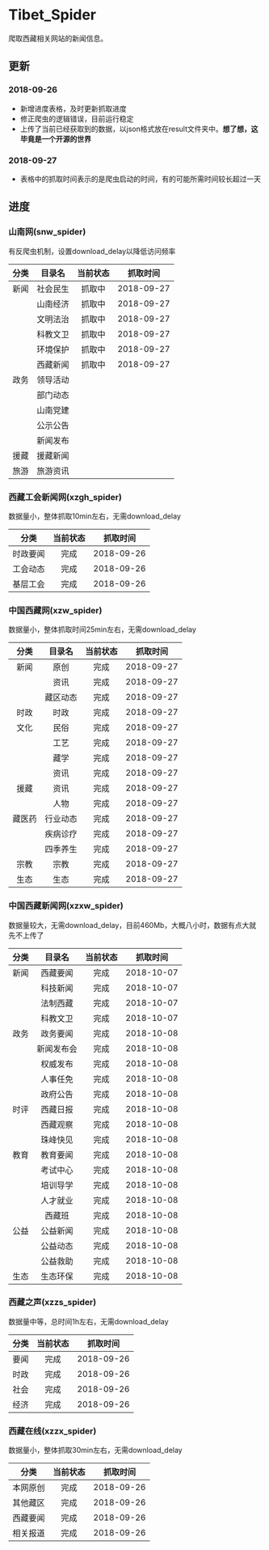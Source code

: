# Tibet_Spider
爬取西藏相关网站的新闻信息。
## 更新
### 2018-09-26
* 新增进度表格，及时更新抓取进度
* 修正爬虫的逻辑错误，目前运行稳定
* 上传了当前已经获取到的数据，以json格式放在result文件夹中。**想了想，这毕竟是一个开源的世界**
### 2018-09-27
* 表格中的抓取时间表示的是爬虫启动的时间，有的可能所需时间较长超过一天
## 进度
### 山南网(snw_spider)
有反爬虫机制，设置download_delay以降低访问频率

| 分类 | 目录名 | 当前状态 | 抓取时间 |
| :---: | :---: | :---: | :--: |
| 新闻 | 社会民生 | 抓取中 | 2018-09-27 |
|     | 山南经济 | 抓取中 | 2018-09-27 |
|     | 文明法治 | 抓取中 | 2018-09-27 |
|     | 科教文卫 | 抓取中 | 2018-09-27 |
|     | 环境保护 | 抓取中 | 2018-09-27 |
|     | 西藏新闻 | 抓取中 | 2018-09-27 |
| 政务 | 领导活动 |   |    |
|     | 部门动态 |   |    |
|     | 山南党建 |   |    |
|     | 公示公告 |   |    |
|     | 新闻发布 |   |    |
| 援藏 | 援藏新闻 |   |    |
| 旅游 | 旅游资讯 |   |    |

### 西藏工会新闻网(xzgh_spider)
数据量小，整体抓取10min左右，无需download_delay

| 分类 | 当前状态 | 抓取时间 |
| :---: | :------: | :------: |
| 时政要闻 | 完成 | 2018-09-26 |
| 工会动态 | 完成 | 2018-09-26 |
| 基层工会 | 完成 | 2018-09-26 |

### 中国西藏网(xzw_spider)
数据量小，整体抓取时间25min左右，无需download_delay

| 分类 | 目录名 | 当前状态 | 抓取时间 |
| :---: | :---: | :---: | :--: |
| 新闻 | 原创 | 完成 | 2018-09-27 |
|     | 资讯 | 完成 | 2018-09-27 |
|     | 藏区动态 | 完成 | 2018-09-27 |
| 时政 | 时政 | 完成 | 2018-09-27 |
| 文化 | 民俗 | 完成 | 2018-09-27 |
|     | 工艺 | 完成 | 2018-09-27 |
|     | 藏学 | 完成 | 2018-09-27 |
|     | 资讯 | 完成 | 2018-09-27 |
| 援藏 | 资讯 | 完成 | 2018-09-27 |
|     | 人物 | 完成 | 2018-09-27 |
| 藏医药 | 行业动态 | 完成 | 2018-09-27 |
|     | 疾病诊疗 | 完成 | 2018-09-27 |
|     | 四季养生 | 完成 | 2018-09-27 |
| 宗教 | 宗教 | 完成 | 2018-09-27 |
| 生态 | 生态 | 完成 | 2018-09-27 |

### 中国西藏新闻网(xzxw_spider)
数据量较大，无需download_delay，目前460Mb，大概八小时，数据有点大就先不上传了

| 分类 | 目录名 | 当前状态 | 抓取时间 |
| :---: | :---: | :---: | :--: |
| 新闻 | 西藏要闻 | 完成 | 2018-10-07 |
|     | 科技新闻 | 完成 | 2018-10-07 |
|     | 法制西藏 | 完成 | 2018-10-07 |
|     | 科教文卫 | 完成 | 2018-10-07 |
| 政务 | 政务要闻 | 完成 | 2018-10-08 |
|     | 新闻发布会 | 完成 | 2018-10-08 |
|     | 权威发布 | 完成 | 2018-10-08 |
|     | 人事任免 | 完成 | 2018-10-08 |
|     | 政府公告 | 完成 | 2018-10-08 |
| 时评 | 西藏日报 | 完成 | 2018-10-08 |
|     | 西藏观察 | 完成 | 2018-10-08 |
|     | 珠峰快见 | 完成 | 2018-10-08 |
| 教育 | 教育要闻 | 完成 | 2018-10-08 |
|     | 考试中心 | 完成 | 2018-10-08 |
|     | 培训导学 | 完成 | 2018-10-08 |
|     | 人才就业 | 完成 | 2018-10-08 |
|     | 西藏班 | 完成 | 2018-10-08 |
| 公益 | 公益新闻 | 完成 | 2018-10-08 |
|     | 公益动态 | 完成 | 2018-10-08 |
|     | 公益救助 | 完成 | 2018-10-08 |
| 生态 | 生态环保 | 完成 | 2018-10-08 |

### 西藏之声(xzzs_spider)
数据量中等，总时间1h左右，无需download_delay

| 分类 | 当前状态 | 抓取时间 |
| :---: | :---: | :--: |
| 要闻 | 完成 | 2018-09-26 |
| 时政 | 完成 | 2018-09-26 |
| 社会 | 完成 | 2018-09-26 |
| 经济 | 完成 | 2018-09-26 |

### 西藏在线(xzzx_spider)
数据量小，整体抓取30min左右，无需download_delay

| 分类 | 当前状态 | 抓取时间 |
| :---: | :---: | :--: |
| 本网原创 | 完成 | 2018-09-26 |
| 其他藏区 | 完成 | 2018-09-26 |
| 西藏要闻 | 完成 | 2018-09-26 |
| 相关报道 | 完成 | 2018-09-26 |